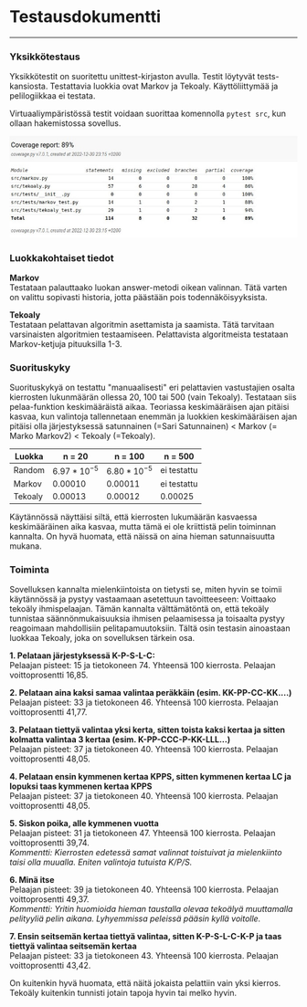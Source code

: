 # Testausdokumentti
---
### Yksikkötestaus
Yksikkötestit on suoritettu unittest-kirjaston avulla. Testit löytyvät tests-kansiosta. Testattavia luokkia ovat Markov ja Tekoaly. Käyttöliittymää ja pelilogiikkaa ei testata. 

Virtuaaliympäristössä testit voidaan suorittaa komennolla `pytest src`, kun ollaan hakemistossa sovellus. 

![Kuva: Testikattavuus](https://github.com/ollhaa/TiraLabra/blob/main/dokumentointi/coverage.jpg)

### Luokkakohtaiset tiedot
**Markov** \
Testataan palauttaako luokan answer-metodi oikean valinnan. Tätä varten on valittu sopivasti historia, jotta päästään pois todennäköisyyksista.

**Tekoaly** \
Testataan pelattavan algoritmin asettamista ja saamista. Tätä tarvitaan varsinaisten algoritmien testaamiseen. Pelattavista algoritmeista testataan Markov-ketjuja pituuksilla 1-3. 
 
### Suorituskyky
Suorituskykyä on testattu "manuaalisesti" eri pelattavien vastustajien osalta kierrosten lukunmäärän ollessa 20, 100 tai 500 (vain Tekoaly). Testataan siis pelaa-funktion keskimääräistä aikaa. Teoriassa keskimääräisen ajan pitäisi kasvaa, kun valintoja tallennetaan enemmän ja luokkien keskimääräisen ajan pitäisi olla järjestyksessä satunnainen (=Sari Satunnainen) < Markov (= Marko Markov2) < Tekoaly (=Tekoaly). 

|    Luokka    |     n = 20     |     n = 100     |    n = 500    |
| ------------ | -------------- | --------------- | ------------- |
|    Random    | $6.97*10^{-5}$ | $6.80*10^{-5}$  | ei testattu   |
|    Markov    |  0.00010       |  0.00011        | ei testattu   |
|    Tekoaly   |  0.00013       |  0.00012        | 0.00025       |

Käytännössä näyttäisi siltä, että kierrosten lukumäärän kasvaessa keskimääräinen aika kasvaa, mutta tämä ei ole kriittistä pelin toiminnan kannalta. On hyvä huomata, että näissä on aina hieman satunnaisuutta mukana.

### Toiminta
Sovelluksen kannalta mielenkiintoista on tietysti se, miten hyvin se toimii käytännössä ja pystyy vastaamaan asetettuun tavoitteeseen: Voittaako tekoäly ihmispelaajan. Tämän kannalta välttämätöntä on, että tekoäly tunnistaa säännönmukaisuuksia ihmisen pelaamisessa ja toisaalta pystyy reagoimaan mahdollisiin pelitapamuutoksiin. Tältä osin testasin ainoastaan luokkaa Tekoaly, joka on sovelluksen tärkein osa.

**1. Pelataan järjestyksessä K-P-S-L-C:** \
Pelaajan pisteet: 15 ja tietokoneen 74. Yhteensä 100 kierrosta. Pelaajan voittoprosentti 16,85.

**2. Pelataan aina kaksi samaa valintaa peräkkäin (esim. KK-PP-CC-KK....)** \
Pelaajan pisteet: 33 ja tietokoneen 46. Yhteensä 100 kierrosta. Pelaajan voittoprosentti 41,77.

**3. Pelataan tiettyä valintaa yksi kerta, sitten toista kaksi kertaa ja sitten kolmatta valintaa 3 kertaa (esim. K-PP-CCC-P-KK-LLL...)** \
Pelaajan pisteet: 37 ja tietokoneen 40. Yhteensä 100 kierrosta. Pelaajan voittoprosentti 48,05.

**4. Pelataan ensin kymmenen kertaa KPPS, sitten kymmenen kertaa LC ja lopuksi taas kymmenen kertaa KPPS** \
Pelaajan pisteet: 37 ja tietokoneen 40. Yhteensä 100 kierrosta. Pelaajan voittoprosentti 48,05.

**5. Siskon poika, alle kymmenen vuotta** \
Pelaajan pisteet: 31 ja tietokoneen 47. Yhteensä 100 kierrosta. Pelaajan voittoprosentti 39,74. \
*Kommentti: Kierrosten edetessä samat valinnat toistuivat ja mielenkiinto taisi olla muualla. Eniten valintoja tutuista K/P/S.*

**6. Minä itse** \
Pelaajan pisteet: 39 ja tietokoneen 40. Yhteensä 100 kierrosta. Pelaajan voittoprosentti 49,37. \
*Kommentti: Yritin huomioida hieman taustalla olevaa tekoälyä muuttamalla pelityyliä pelin aikana. Lyhyemmissa peleissä pääsin kyllä voitolle.*

**7. Ensin seitsemän kertaa tiettyä valintaa, sitten K-P-S-L-C-K-P ja taas tiettyä valintaa seitsemän kertaa** \
Pelaajan pisteet: 33 ja tietokoneen 43. Yhteensä 100 kierrosta. Pelaajan voittoprosentti 43,42.

On kuitenkin hyvä huomata, että näitä jokaista pelattiin vain yksi kierros. Tekoäly kuitenkin tunnisti jotain tapoja hyvin tai melko hyvin.
